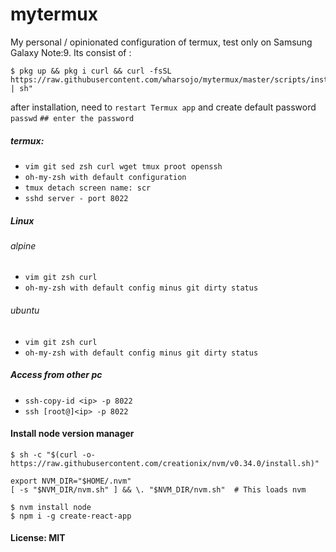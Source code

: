 # mytermux
My personal / opinionated configuration of termux, test only on Samsung Galaxy Note:9. 
Its consist of :

```
$ pkg up && pkg i curl && curl -fsSL https://raw.githubusercontent.com/wharsojo/mytermux/master/scripts/install.sh | sh"
```
after installation, need to `restart Termux app` and create default password
`passwd` `## enter the password`

##### termux: 
* `vim git sed zsh curl wget tmux proot openssh`
* `oh-my-zsh with default configuration`
* `tmux detach screen name: scr`
* `sshd server - port 8022`

##### Linux

###### alpine
* `vim git zsh curl`
* `oh-my-zsh with default config minus git dirty status`

###### ubuntu
* `vim git zsh curl`
* `oh-my-zsh with default config minus git dirty status`

##### Access from other pc
* `ssh-copy-id <ip> -p 8022`
* `ssh [root@]<ip> -p 8022`


#### Install node version manager
```
$ sh -c "$(curl -o- https://raw.githubusercontent.com/creationix/nvm/v0.34.0/install.sh)"

export NVM_DIR="$HOME/.nvm"
[ -s "$NVM_DIR/nvm.sh" ] && \. "$NVM_DIR/nvm.sh"  # This loads nvm

$ nvm install node
$ npm i -g create-react-app
```

#### License: MIT
